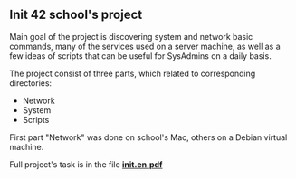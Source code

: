 ## Init 42 school's project

Main goal of the project is discovering system and network basic commands, many of the services used on a server machine, as well as a few ideas of scripts that can be useful for SysAdmins on a daily basis.

The project consist of three parts, which related to corresponding directories:

- Network
- System
- Scripts

First part "Network" was done on school's Mac, others on a Debian virtual machine.

Full project's task is in the file [**init.en.pdf**](init.en.pdf)
